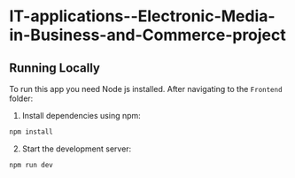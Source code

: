 # IT-applications--Electronic-Media-in-Business-and-Commerce-project

## Running Locally

To run this app you need Node js installed. After navigating to the `Frontend` folder:

1. Install dependencies using npm:

```sh
npm install
```

2. Start the development server:

```sh
npm run dev
```
